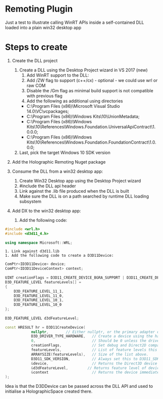 # Remoting Plugin
Just a test to illustrate calling WinRT APIs inside a self-contained DLL loaded into a plain win32 desktop app

# Steps to create
1. Create the DLL project
    1. Create a DLL using the Desktop Project wizard in VS 2017 (new)
        1. Add WinRT support to the DLL:
	    1. Add /ZW flag to support (c++/cx) - optional - we could use wrl or raw COM
	    1. Disable the /Gm flag as minimal build support is not compatible with previous flag
	    1. Add the following as additional using directories
		  * C:\Program Files (x86)\Microsoft Visual Studio 14.0\VC\vcpackages;
		  * C:\Program Files (x86)\Windows Kits\10\UnionMetadata;
		  * C:\Program Files (x86)\Windows Kits\10\References\Windows.Foundation.UniversalApiContract\1.0.0.0;
		  * C:\Program Files (x86)\Windows Kits\10\References\Windows.Foundation.FoundationContract\1.0.0.0;
	  1. Last, pick the target Windows 10 SDK version
    
1. Add the Holographic Remoting Nuget package
1. Consume the DLL from a win32 desktop app:
    1. Create Win32 Desktop app using the Desktop Project wizard
	  1. #include the DLL api header
	  1. Link against the .lib file produced when the DLL is built
	  1. Make sure the DLL is on a path searched by runtime DLL loading subsystem

1. Add DX to the win32 desktop app:
    1. Add the following code:
```c++
#include <wrl.h>
#include <d3d11_4.h>
	
using namespace Microsoft::WRL;
```
    1. Link against d3d11.lib
    1. Add the following code to create a D3D11Device:
```c++
ComPtr<ID3D11Device> device;
ComPtr<ID3D11DeviceContext> context;
	
UINT creationFlags = D3D11_CREATE_DEVICE_BGRA_SUPPORT | D3D11_CREATE_DEVICE_DEBUG;
D3D_FEATURE_LEVEL featureLevels[] =
{
	D3D_FEATURE_LEVEL_11_1,
	D3D_FEATURE_LEVEL_11_0,
	D3D_FEATURE_LEVEL_10_1,
	D3D_FEATURE_LEVEL_10_0
};
	
D3D_FEATURE_LEVEL d3dFeatureLevel;
	
const HRESULT hr = D3D11CreateDevice(
			nullptr,        // Either nullptr, or the primary adapter determined by Windows Holographic.
			D3D_DRIVER_TYPE_HARDWARE,   // Create a device using the hardware graphics driver.
			0,                          // Should be 0 unless the driver is D3D_DRIVER_TYPE_SOFTWARE.
			creationFlags,              // Set debug and Direct2D compatibility flags.
			featureLevels,              // List of feature levels this app can support.
			ARRAYSIZE(featureLevels),   // Size of the list above.
			D3D11_SDK_VERSION,          // Always set this to D3D11_SDK_VERSION for Windows Store apps.
			&device,                    // Returns the Direct3D device created.
			&d3dFeatureLevel,         // Returns feature level of device created.
			&context                    // Returns the device immediate context.
);
```

Idea is that the D3DDevice can be passed across the DLL API and used to initialise a HolographicSpace created there.


